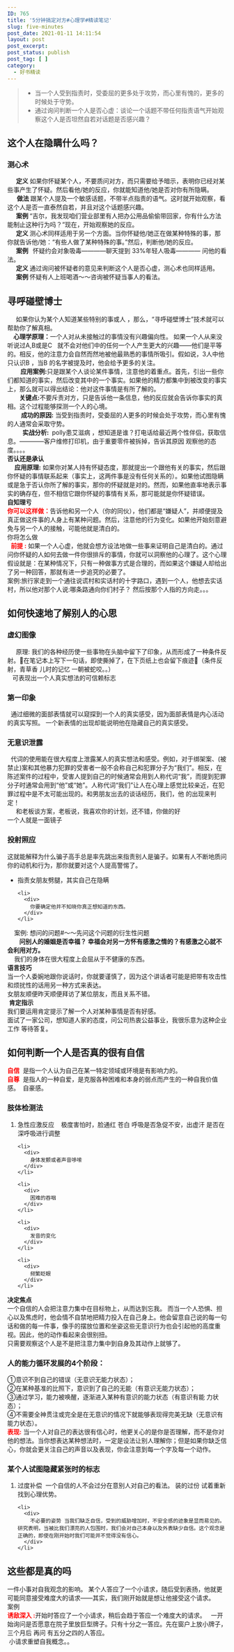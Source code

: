 ```yaml
---
ID: 765
title: '5分钟搞定对方#心理学#精读笔记'
slug: five-minutes
post_date: 2021-01-11 14:11:54
layout: post
post_excerpt:
post_status: publish
post_tag: [ ]
category:
  - 好书精读
---
```

<div>
  <blockquote>
    <ul>
      <li>
        当一个人受到指责时，受委屈的更多处于攻势，而心里有愧的，更多的时候处于守势。
      </li>
      <li>
        通过询问判断一个人是否心虚：谈论一个话题不带任何指责语气开始观察这个人是否坦然自若对话题是否感兴趣？
      </li>
    </ul>
  </blockquote>
  
  <h2>
    这个人在隐瞒什么吗？
  </h2>
  
  <h3>
    测心术
  </h3>
  
  <div>
    <strong>      定义</strong> 如果你怀疑某个人，不要质问对方，而只需要给予暗示，表明你已经对某些事产生了怀疑。然后看他/她的反应，你就能知道他/她是否对你有所隐瞒。
  </div>
  
  <div>
       <strong>   做法 </strong>跟某个人提及一个敏感话题，不带半点指责的语气。这时就开始观察，看这个人是否一直泰然自若，并且对这个话题感兴趣。
  </div>
  
  <div>
    <strong>      案例 </strong>“吉尔，我发现咱们营业部里有人把办公用品偷偷带回家，你有什么方法能制止这种行为吗？”现在，开始观察她的反应。
  </div>
  
  <div>
    <strong>      定义 </strong>测心术同样适用于另一个方面。当你怀疑他/她正在做某种特殊的事，那你就告诉他/她：“有些人做了某种特殊的事。”然后，判断他/她的反应。
  </div>
  
  <div>
    <strong>      案例  </strong> 怀疑约会对象吸毒————聊天提到 33%年轻人吸毒———— 问他的看法。
  </div>
  
  <div>
    <strong>      定义 </strong>通过询问被怀疑者的意见来判断这个人是否心虚，测心术也同样适用。
  </div>
  
  <div>
    <strong>      案例 </strong>怀疑有人上班喝酒～～咨询被怀疑当事人的看法。
  </div>
  
  <h2>
    寻呼碰壁博士
  </h2>
  
  <div>
         如果你认为某个人知道某些特别的事或人 ，那么，“寻呼碰壁博士”技术就可以帮助你了解真相。
  </div>
  
  <div>
     <strong>   心理学原理：</strong>一个人对从未接触过的事情没有兴趣偏向性。 如果一个人从来没听说过A,B或是C   就不会对他们中的任何一个人产生更大的兴趣——他们是平等的。相反，他的注意力会自然而然地被他最熟悉的事情所吸引。假如说，3人中他只认识B ，当B 的名字被提及时，他会给予更多的关注。
  </div>
  
  <div>
          <strong>  应用案例:</strong>只是跟某个人谈论某件事情，注意他的着重点。首先，引出一些你们都知道的事实，然后改变其中的一个事实。如果他的精力都集中到被改变的事实上，那么就可以得出结论：他对这件事情是有所了解的。
  </div>
  
  <div>
           <strong>关键点:</strong>不要斥责对方，只是告诉他一条信息，他的反应就会告诉你事实的真相。这个过程能够探测一个人的心境。
  </div>
  
  <div>
            <strong>成功的原因:</strong> 当受到指责时，受委屈的人更多的时候会处于攻势，而心里有愧的人通常会采取守势。
  </div>
  
  <div>
            <strong> 实战分析: </strong> polly患艾滋病 ，想知道是谁？打电话给最近两个性伴侣，获取信息。————客户维修打印机，由于重要零件被拆掉，告诉其原因 观察他的态度。。。。
  </div>
  
  <div>
    <strong>否认还是承认</strong>
  </div>
  
  <div>
    <strong>     应用原理:</strong> 如果你对某人持有怀疑态度，那就提出一个跟他有关的事实，然后跟你怀疑的事情联系起来（事实上，这两件事是没有任何关系的）。如果他试图隐瞒或是急于否认你所了解的事实，那你的怀疑就是对的。然而，如果他直率地表示事实的确存在，但不相信它跟你怀疑的事情有关系，那可能就是你怀疑错误。
  </div>
  
  <div>
    <strong>自知理亏</strong>
  </div>
  
  <div>
    <span style="color: #ff0000;"><strong>你可以这样做：</strong></span>告诉他和另一个人（你的同伙），他们都是“嫌疑人”，并顺便提及真正做这件事的人身上有某种问题。然后，注意他的行为变化。如果他开始刻意避免与另一个人的接触，可能他就是清白的。
  </div>
  
  <div>
    你将怎么做
  </div>
  
  <div>
      <strong><span style="color: #ff0000;">前提 :</span></strong> 如果一个人心虚，他就会想方设法地做一些事来证明自己是清白的。通过问你怀疑的人如何去做一件你很排斥的事情，你就可以洞察他的心理了。这个心理假设就是：在某种情况下，只有一种做事方式是合理的，而如果这个嫌疑人却给出了另一种回答，那就有进一步追究的必要了。
  </div>
  
  <div>
    案例:旅行家走到一个通往说谎村和实话村的十字路口，遇到一个人，他想去实话村，所以他对那个人说:哪条路通向你们村子？ 然后按那个人指的方向走。。。
  </div>
  
  <h2>
    如何快速地了解别人的心思
  </h2>
  
  <h3>
    虚幻图像
  </h3>
  
  <div>
         原理: 我们的各种经历使一些事物在头脑中留下了印象，从而形成了一种条件反射。在笔记本上写下一句话，即使撕掉了，在下页纸上也会留下痕迹（条件反射，青草香 儿时的记忆 一朝被蛇咬。。）
  </div>
  
  <div>
  </div>
  
  <div>
       可表现出一个人真实想法的可信赖标志
  </div>
  
  <h3>
    第一印象
  </h3>
  
  <div>
      通过细微的面部表情就可以窥探到一个人的真实感受，因为面部表情是内心活动的真实写照。 一个新表情的出现却能说明他在隐藏自己的真实感受。
  </div>
  
  <h3>
    无意识泄露
  </h3>
  
  <div>
      代词的使用能在很大程度上泄露某人的真实想法和感受。例如，对于绑架案、(被禁止)案和其他暴力犯罪的受害者一般不会称自己和犯罪分子为“我们”。相反，在陈述案件的过程中，受害人提到自己的时候通常会用到人称代词“我”，而提到犯罪分子时通常会用到“他”或“她”。人称代词“我们”让人在心理上感觉比较亲近，在犯罪过程中是不太可能出现的。和男朋友出去的谈话经历，我们，他 的出现来判定！
  </div>
  
  <div>
         和老板谈方案，老板说，我喜欢你的计划，还不错，你做的好
  </div>
  
  <div>
    一个人就是一面镜子
  </div>
  
  <h3>
    投射照应
  </h3>
  
  <div>
    这就能解释为什么骗子高手总是率先跳出来指责别人是骗子。如果有人不断地质问你的动机和行为，那你就要对这个人提高警惕了。
  </div>
  
  <ul>
    <li>
      <div>
        指责女朋友劈腿，其实自己在隐瞒
      </div>
    </li>
    
    <li>
      <div>
        你要确定他并不知晓你真正想知道的东西。
      </div>
    </li>
  </ul>
  
  <div>
        案例: 想问的问题#～～先问这个问题的衍生性问题
  </div>
  
  <div>
           <b>问别人的婚姻是否幸福？ 幸福会对另一方怀有感激之情的？有感激之心就不会利用对方。</b>
  </div>
  
  <div>
        我们的身体在很大程度上会屈从于不健康的东西。
  </div>
  
  <div>
    <strong>语言技巧</strong>
  </div>
  
  <div>
    当一个人委婉地跟你说话时，你就要谨慎了，因为这个讲话者可能是把带有攻击性和烦扰性的话用另一种方式来表达。
  </div>
  
  <div>
    女朋友顺便昨天顺便拜访了某位朋友，而且关系不错。
  </div>
  
  <div>
     <strong>肯定指示</strong>
  </div>
  
  <div>
    我们要运用肯定提示了解一个人对某种事情是否有好感。
  </div>
  
  <div>
    面试了一家公司，想知道人家的态度，问公司热衷公益事业，我很乐意为这种企业工作 等待答复。
  </div>
  
  <h2>
    如何判断一个人是否真的很有自信
  </h2>
  
  <div>
    <strong><span style="color: #ff0000;">自信</span></strong>  是指一个人认为自己在某一特定领域或环境是有影响力的。
  </div>
  
  <div>
    <span style="color: #ff0000;"><strong>自尊</strong></span>  是指人的一种自爱，是克服各种困难和本身的弱点而产生的一种自我价值感。  自豪感。
  </div>
  
  <div>
  </div>
  
  <h3>
    肢体检测法
  </h3>
  
  <ol>
    <li>
      <div>
        急性应激反应    极度害怕时，脸通红 苍白 呼吸是否急促不安，出虚汗 是否在深呼吸进行调整
      </div>
    </li>
    
    <li>
      <div>
        身体发颤或者声音哆嗦
      </div>
    </li>
    
    <li>
      <div>
        困难的吞咽
      </div>
    </li>
    
    <li>
      <div>
        发音的变化
      </div>
    </li>
    
    <li>
      <div>
        频繁眨眼
      </div>
    </li>
  </ol>
  
  <div>
    <strong>决定焦点</strong>
  </div>
  
  <div>
    一个自信的人会把注意力集中在目标物上，从而达到忘我。 而当一个人恐惧、担心以及焦虑时，他会情不自禁地把精力投入在自己身上。他会留意自己说的每一句话和做的每一件事，像手的摆放位置和坐姿这些无意识行为也会引起他的高度重视。因此，他的动作看起来会很别扭。
  </div>
  
  <div>
    只需要观察这个人是不是把注意力集中到自身及其动作上就够了。
  </div>
  
  <h3>
    人的能力循环发展的4个阶段：
  </h3>
  
  <div>
    ①意识不到自己的错误（无意识无能力状态）；
  </div>
  
  <div>
    ②在某种基准的比照下，意识到了自己的无能（有意识无能力状态）；
  </div>
  
  <div>
    ③通过学习，能力被唤醒，逐渐进入某种有意识的能力状态（有意识有能 力状态）；
  </div>
  
  <div>
    ④不需要全神贯注或完全是在无意识的情况下就能够表现得完美无缺（无意识有能力状态）。
  </div>
  
  <div>
  </div>
  
  <div>
    <span style="color: #ff0000;"><strong>表现:</strong> </span>当一个人对自己的表达很有信心时，他更关心的是你是否理解，而不是你对他的想法。当你想表达某种想法时，一定是设法让别人理解你；但是如果你缺乏信心，你就会更关注自己的声音以及表现，你会注意到每一个字及每一个动作。
  </div>
  
  <div>
  </div>
  
  <h3>
    某个人试图隐藏紧张时的标志
  </h3>
  
  <ol>
    <li>
      <div>
        过度补偿  一个自信的人不会过分在意别人对自己的看法。 装的过份 试着重新找到心理优势。
      </div>
    </li>
    
    <li>
      <div>
        不必要的姿势 当我们缺乏自信，受到的威胁增加时，不安全感的迹象是显而易见的。研究表明，当被比我们漂亮的人包围时，我们会对自己本身以及外表缺少自信。这个观念是正确的，即使在刚开始时我们可能并不觉得没有信心。
      </div>
    </li>
  </ol>
</div>

## 这些都是真的吗

<div>
  一件小事对自我观念的影响。 某个人答应了一个小请求，随后受到表扬，他就更可能同意接受难度大的请求——其实，我们刚开始就是想让他接受这个请求。
</div>

<div>
  案例
</div>

<div>
  <span style="color: #ff0000;"><strong>诱敌深入 :</strong></span>开始时答应了一个小请求，稍后会趋于答应一个难度大的请求。   一开始询问是否愿意在院子里放巨型牌子。只有十分之一答应。先在窗户上放小牌子，三个月后 再问 有五分之四的人答应。
</div>

<div>
   小请求重塑自我概念。。
</div>